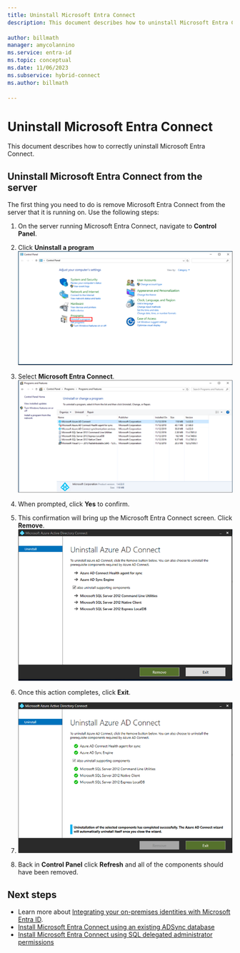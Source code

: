 ```yaml
---
title: Uninstall Microsoft Entra Connect
description: This document describes how to uninstall Microsoft Entra Connect.

author: billmath
manager: amycolannino
ms.service: entra-id
ms.topic: conceptual
ms.date: 11/06/2023
ms.subservice: hybrid-connect
ms.author: billmath

---
```


# Uninstall Microsoft Entra Connect

This document describes how to correctly uninstall Microsoft Entra Connect.

<a name='uninstall-azure-ad-connect-from-the-server'></a>

## Uninstall Microsoft Entra Connect from the server
The first thing you need to do is remove Microsoft Entra Connect from the server that it is running on.  Use the following steps:

 1. On the server running Microsoft Entra Connect, navigate to **Control Panel**.
 2. Click **Uninstall a program**
 ![Uninstall a program](media/how-to-connect-uninstall/uninstall-1.png)</br>
 
 3. Select **Microsoft Entra Connect**.
 ![Select Microsoft Entra Connect](media/how-to-connect-uninstall/uninstall-2.png)</br>
 
 4. When prompted, click **Yes** to confirm.
 5. This confirmation will bring up the Microsoft Entra Connect screen.  Click **Remove**.
 ![Remove](media/how-to-connect-uninstall/uninstall-3.png)</br>
 
 6. Once this action completes, click **Exit**.
 7. ![Exit](media/how-to-connect-uninstall/uninstall-4.png)</br>
 
 8. Back in **Control Panel** click **Refresh** and all of the components should have been removed.


## Next steps

- Learn more about [Integrating your on-premises identities with Microsoft Entra ID](../whatis-hybrid-identity.md).
- [Install Microsoft Entra Connect using an existing ADSync database](how-to-connect-install-existing-database.md)
- [Install Microsoft Entra Connect using SQL delegated administrator permissions](how-to-connect-install-sql-delegation.md)
